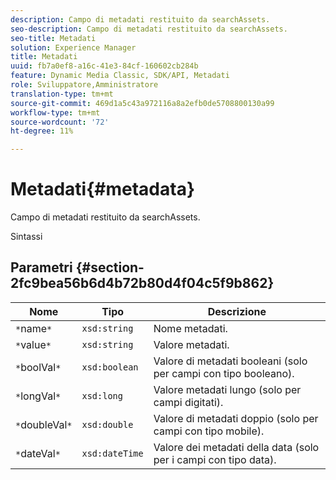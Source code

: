 ```yaml
---
description: Campo di metadati restituito da searchAssets.
seo-description: Campo di metadati restituito da searchAssets.
seo-title: Metadati
solution: Experience Manager
title: Metadati
uuid: fb7a0ef8-a16c-41e3-84cf-160602cb284b
feature: Dynamic Media Classic, SDK/API, Metadati
role: Sviluppatore,Amministratore
translation-type: tm+mt
source-git-commit: 469d1a5c43a972116a8a2efb0de5708800130a99
workflow-type: tm+mt
source-wordcount: '72'
ht-degree: 11%

---
```



# Metadati{#metadata}

Campo di metadati restituito da searchAssets.

Sintassi

## Parametri {#section-2fc9bea56b6d4b72b80d4f04c5f9b862}

| Nome | Tipo | Descrizione |
|---|---|---|
| `*`name`*` | `xsd:string` | Nome metadati. |
| `*`value`*` | `xsd:string` | Valore metadati. |
| `*`boolVal`*` | `xsd:boolean` | Valore di metadati booleani (solo per campi con tipo booleano). |
| `*`longVal`*` | `xsd:long` | Valore metadati lungo (solo per campi digitati). |
| `*`doubleVal`*` | `xsd:double` | Valore di metadati doppio (solo per campi con tipo mobile). |
| `*`dateVal`*` | `xsd:dateTime` | Valore dei metadati della data (solo per i campi con tipo data). |


